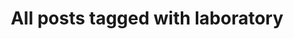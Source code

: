 ---
layout: tag
title: "All posts tagged with laboratory"
permalink: /weblog/tags/laboratory/
taxonomy: laboratory
---